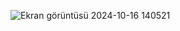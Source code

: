 ![Ekran görüntüsü 2024-10-16 140521](https://github.com/user-attachments/assets/5a42b037-3bd6-40b0-b2f5-9f920f5b9b9f)
